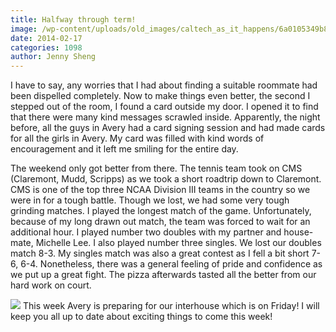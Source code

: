 ```yaml
---
title: Halfway through term!
image: /wp-content/uploads/old_images/caltech_as_it_happens/6a0105349b8251970b01a73d79c2ac970d.jpg
date: 2014-02-17
categories: 1098
author: Jenny Sheng
---
```



I have to say, any worries that I had about finding a suitable roommate had been dispelled completely. Now to make things even better, the second I stepped out of the room, I found a card outside my door. I opened it to find that there were many kind messages scrawled inside. Apparently, the night before, all the guys in Avery had a card signing session and had made cards for all the girls in Avery. My card was filled with kind words of encouragement and it left me smiling for the entire day.

The weekend only got better from there. The tennis team took on CMS (Claremont, Mudd, Scripps) as we took a short roadtrip down to Claremont. CMS is one of the top three NCAA Division III teams in the country so we were in for a tough battle. Though we lost, we had some very tough grinding matches. I played the longest match of the game. Unfortunately, because of my long drawn out match, the team was forced to wait for an additional hour. I played number two doubles with my partner and house-mate, Michelle Lee. I also played number three singles. We lost our doubles match 8-3. My singles match was also a great contest as I fell a bit short 7-6, 6-4. Nonetheless, there was a general feeling of pride and confidence as we put up a great fight. The pizza afterwards tasted all the better from our hard work on court.


![](/old_images/caltech_as_it_happens/6a0105349b8251970b01a3fcbebb95970b.jpg)
This week Avery is preparing for our interhouse which is on Friday! I will keep you all up to date about exciting things to come this week!

